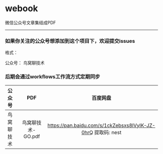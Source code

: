 # webook

微信公众号文章集结成PDF

----

### 如果你关注的公众号想添加到这个项目下，欢迎提交issues

格式：

公众号： 鸟窝聊技术


### 后期会通过workflows工作流方式定期同步

| 公众号 | PDF | 百度网盘 |
|:----|:---:|:-----:|
| 鸟窝聊技术 | 鸟窝聊技术-GO.pdf |  https://pan.baidu.com/s/1ckZebsxs8lVyIK-JZ-0hrQ 提取码: nest |




